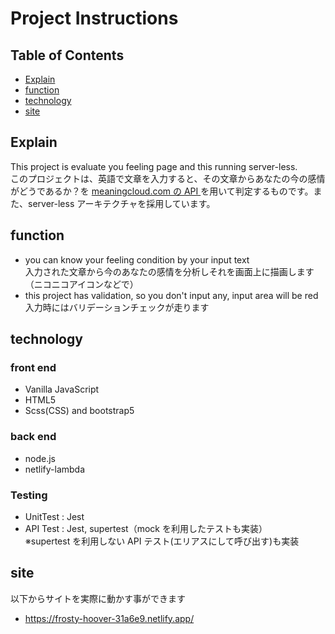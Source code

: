 # Project Instructions

## Table of Contents

- [Explain](#Explain)
- [function](#function)
- [technology](#technology)
- [site](#site)

## Explain

This project is evaluate you feeling page and this running server-less.<br>
このプロジェクトは、英語で文章を入力すると、その文章からあなたの今の感情がどうであるか？を [meaningcloud.com の API ](https://learn.meaningcloud.com/developer/sentiment-analysis/2.1/doc) を用いて判定するものです。また、server-less アーキテクチャを採用しています。

## function

- you can know your feeling condition by your input text<br>入力された文章から今のあなたの感情を分析しそれを画面上に描画します（ニコニコアイコンなどで）
- this project has validation, so you don't input any, input area will be red<br>入力時にはバリデーションチェックが走ります

## technology

### front end

- Vanilla JavaScript
- HTML5
- Scss(CSS) and bootstrap5

### back end

- node.js
- netlify-lambda

### Testing

- UnitTest : Jest
- API Test : Jest, supertest（mock を利用したテストも実装）<br>※supertest を利用しない API テスト(エリアスにして呼び出す)も実装

## site

以下からサイトを実際に動かす事ができます

- https://frosty-hoover-31a6e9.netlify.app/
